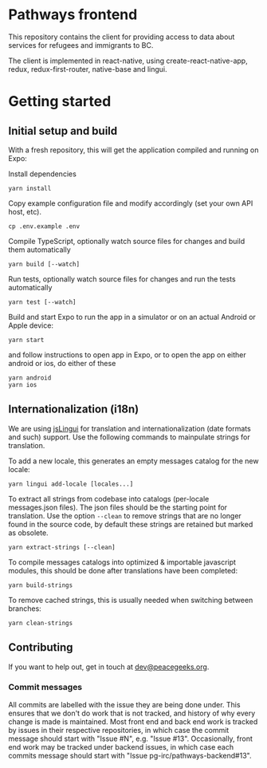 # Pathways frontend

This repository contains the client for providing access to data about services for refugees and immigrants to BC.

The client is implemented in react-native, using create-react-native-app, redux, redux-first-router, native-base and lingui.

# Getting started

## Initial setup and build

With a fresh repository, this will get the application compiled and running on Expo:

Install dependencies

```
yarn install
```

Copy example configuration file and modify accordingly (set your own API host, etc).
```
cp .env.example .env
```

Compile TypeScript, optionally watch source files for changes and build them automatically

```
yarn build [--watch]
```

Run tests, optionally watch source files for changes and run the tests automatically

```
yarn test [--watch]
```

Build and start Expo to run the app in a simulator or on an actual Android or Apple device:

```
yarn start
```

and follow instructions to open app in Expo, or to open the app on either android or ios, do either of these

```
yarn android
yarn ios
```

## Internationalization (i18n)

We are using [jsLingui](https://github.com/lingui/js-lingui) for translation and internationalization (date formats and such) support. Use the following commands to mainpulate strings for translation.

To add a new locale, this generates an empty messages catalog for the new locale:

```
yarn lingui add-locale [locales...]
```

To extract all strings from codebase into catalogs (per-locale messages.json files). The json files should be the starting point for translation. Use the option `--clean` to remove strings that are no longer found in the source code, by default these strings are retained but marked as obsolete.

```
yarn extract-strings [--clean]
```

To compile messages catalogs into optimized & importable javascript modules, this should be done after translations have been completed:

```
yarn build-strings
```

To remove cached strings, this is usually needed when switching between branches:

```
yarn clean-strings
```

## Contributing

If you want to help out, get in touch at dev@peacegeeks.org.

### Commit messages

All commits are labelled with the issue they are being done under. This ensures that we don't do work that is not tracked, and history of why every change is made is maintained. Most front end and back end work is tracked by issues in their respective repositories, in which case the commit message should start with "Issue #N", e.g. "Issue #13". Occasionally, front end work may be tracked under backend issues, in which case each commits message should start with "Issue pg-irc/pathways-backend#13".
